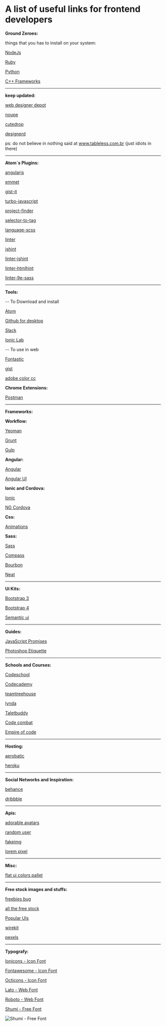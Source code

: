 # A list of useful links for frontend developers



**Ground Zeroes:**

things that you has to install on your system:

[NodeJs](https://nodejs.org/en/)

[Ruby](https://www.ruby-lang.org/en/documentation/installation/)

[Python](http://wiki.python.org.br/)

[C++ Frameworks](http://www.microsoft.com/en-us/download/details.aspx?id=5555)


----------

**keep updated:**

[web designer depot](http://www.webdesignerdepot.com/)

[noupe](http://www.noupe.com/)

[cutedrop](http://www.cutedrop.com.br/)

[designerd](http://www.designerd.com.br/)

ps: do not believe in nothing said at www.tableless.com.br (just idiots in there)


----------

**Atom`s Plugins:**

[angularjs](https://atom.io/packages/angularjs)

[emmet](https://atom.io/packages/emmet)

[gist-it](https://atom.io/packages/gist-it)

[turbo-javascript](https://atom.io/packages/turbo-javascript)

[project-finder](https://atom.io/packages/project-finder)

[selector-to-tag](https://atom.io/packages/selector-to-tag)

[language-scss](https://atom.io/packages/language-scss)

[linter](https://atom.io/packages/linter)

[jshint](https://atom.io/packages/jshint)

[linter-jshint](https://atom.io/packages/linter-jshint)

[linter-htmlhint](https://atom.io/packages/linter-htmlhint)

[linter-9e-sass](https://atom.io/packages/linter-9e-sass)


----------
**Tools:**

-- To Download and install

[Atom](https://atom.io/)

[Github for desktop](https://desktop.github.com/)

[Slack](https://slack.com/)

[Ionic Lab](http://lab.ionic.io/)

-- To use in web

[Fontastic](http://app.fontastic.me/)

[gist](https://gist.github.com/)

[adobe color cc](https://color.adobe.com/create/color-wheel/)


**Chrome Extensions:**

[Postman](https://chrome.google.com/webstore/detail/postman/fhbjgbiflinjbdggehcddcbncdddomop)


----------

**Frameworks:**


**Workflow:**

[Yeoman](http://yeoman.io/learning/index.html)

[Grunt](http://gruntjs.com/)

[Gulp](http://gulpjs.com/)

**Angular:**

[Angular](https://angularjs.org/)

[Angular UI](https://angular-ui.github.io/)



**Ionic and Cordova:**

[Ionic](ionicframework.com)

[NG Cordova](ngcordova.com)



**Css:**

[Animations](http://www.justinaguilar.com/animations/index.html)

**Sass:**

[Sass](http://sass-lang.com/)

[Compass](http://compass-style.org/install/)

[Bourbon](http://bourbon.io/)

[Neat](http://neat.bourbon.io/)


----------

**Ui Kits:**

[Bootstrap 3](http://getbootstrap.com/)

[Bootstrap 4](http://v4-alpha.getbootstrap.com/)

[Semantic ui](http://semantic-ui.com/)

----------

**Guides:**

[JavaScript Promises](http://www.html5rocks.com/en/tutorials/es6/promises/?redirect_from_locale=pt)

[Photoshop Etiquette](http://photoshopetiquette.com/)


----------

**Schools and Courses:**

[Codeschool](https://www.codeschool.com/)

[Codecademy](https://www.codecademy.com/)

[teamtreehouse](https://teamtreehouse.com/)

[lynda](http://www.lynda.com/)

[Taletbuddy](https://www.talentbuddy.co/)

[Code combat](https://codecombat.com/)

[Empire of code](https://empireofcode.com/)

----------

**Hosting:**

[aerobatic](http://www.aerobatic.com/)

[heroku](https://id.heroku.com/login)


----------

**Social Networks and Inspiration:**

[behance](https://www.behance.net/)

[dribbble](https://dribbble.com/)

----------

**Apis:**

[adorable avatars](http://avatars.adorable.io/#demo)

[random user](https://randomuser.me/)

[fakeimg](http://fakeimg.pl/)

[lorem pixel](http://lorempixel.com/)



----------

**Misc:**

[flat ui colors pallet](http://flatuicolors.com/)

----------

**Free stock images and stuffs:**

[freebies bug](http://freebiesbug.com/)

[all the free stock](http://allthefreestock.com/)

[Popular UIs](http://lukechesser.github.io/Popular-UIs/)

[wirekit](http://adamwhitcroft.com/wirekit/)

[pexels](https://www.pexels.com/)


----------

**Typografy:**

[Ionicons - Icon Font](http://ionicons.com/)

[Fontawesome - Icon Font](fontawesome.io)

[Octicons - Icon Font](https://octicons.github.com/)

[Lato - Web Font](https://www.google.com/fonts/specimen/Lato)

[Roboto - Web Font](https://www.google.com/fonts/specimen/Roboto)


[Shumi  - Free Font](https://www.behance.net/gallery/26717297/Shumi-Free-font)

![Shumi  - Free Font](https://m2.behance.net/rendition/pm/26717297/max_1200/cdc69a867bbee470f02676c6d23999ae.png)
